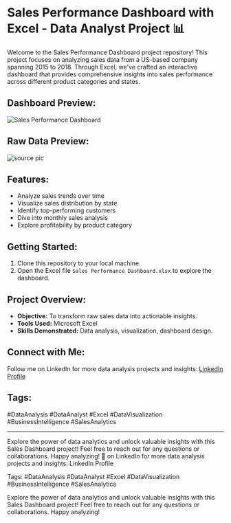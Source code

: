 # Sales Performance Dashboard with Excel - Data Analyst Project 📊

Welcome to the Sales Performance Dashboard project repository! This project focuses on analyzing sales data from a US-based company spanning 2015 to 2018. Through Excel, we've crafted an interactive dashboard that provides comprehensive insights into sales performance across different product categories and states.

## Dashboard Preview:
![Sales Performance Dashboard](https://github.com/PremkumarRajendraPrasath/Sales-Performance-Dashboard/assets/166136162/0bd56fa8-6171-4afb-bb54-91f7b1a563a4)


## Raw Data Preview:
![source pic](https://github.com/PremkumarRajendraPrasath/Sales-Performance-Dashboard/assets/166136162/9d71862f-08b0-49e2-be2e-15406031ff0f)


## Features:
- Analyze sales trends over time
- Visualize sales distribution by state
- Identify top-performing customers
- Dive into monthly sales analysis
- Explore profitability by product category

## Getting Started:
1. Clone this repository to your local machine.
2. Open the Excel file `Sales Performance Dashboard.xlsx` to explore the dashboard.

## Project Overview:
- **Objective:** To transform raw sales data into actionable insights.
- **Tools Used:** Microsoft Excel
- **Skills Demonstrated:** Data analysis, visualization, dashboard design.

## Connect with Me:
Follow me on LinkedIn for more data analysis projects and insights: [LinkedIn Profile](https://www.linkedin.com/in/premkumar-rajendraprasath/)

## Tags:
#DataAnalysis #DataAnalyst #Excel #DataVisualization #BusinessIntelligence #SalesAnalytics

---

Explore the power of data analytics and unlock valuable insights with this Sales Dashboard project! Feel free to reach out for any questions or collaborations. Happy analyzing! 🚀
on LinkedIn for more data analysis projects and insights: LinkedIn Profile

Tags:
#DataAnalysis #DataAnalyst #Excel #DataVisualization #BusinessIntelligence #SalesAnalytics

Explore the power of data analytics and unlock valuable insights with this Sales Dashboard project! Feel free to reach out for any questions or collaborations. Happy analyzing! 

